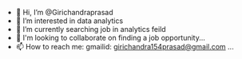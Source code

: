 - 👋 Hi, I’m @Girichandraprasad
- 👀 I’m interested in data analytics
- 🌱 I’m currently searching job in analytics feild
- 💞️ I'm looking to collaborate on finding a job opportunity...
- 📫 How to reach me: gmailid: girichandra154prasad@gmail.com ...

<!---
Girichandraprasad/Girichandraprasad is a ✨ special ✨ repository because its `README.md` (this file) appears on your GitHub profile.
You can click the Preview link to take a look at your changes.
--->
